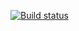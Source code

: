 [![Build status](https://ci.appveyor.com/api/projects/status/wp3dn6ml6op2t4ov/branch/main?svg=true)](https://ci.appveyor.com/project/IvNK-230/hw-patterns/branch/main)
